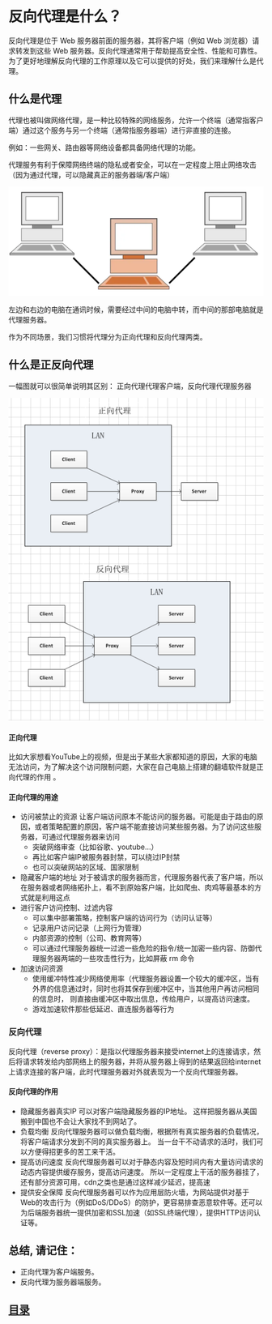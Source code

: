 # 反向代理是什么？

反向代理是位于 Web 服务器前面的服务器，其将客户端（例如 Web 浏览器）请求转发到这些 Web 服务器。反向代理通常用于帮助提高安全性、性能和可靠性。为了更好地理解反向代理的工作原理以及它可以提供的好处，我们来理解什么是代理。

## 什么是代理

代理也被叫做网络代理，是一种比较特殊的网络服务，允许一个终端（通常指客户端）通过这个服务与另一个终端（通常指服务器端）进行非直接的连接。

例如：一些网关、路由器等网络设备都具备网络代理的功能。

代理服务有利于保障网络终端的隐私或者安全，可以在一定程度上阻止网络攻击（因为通过代理，可以隐藏真正的服务器端/客户端）

![daili](../img/daili.png)

左边和右边的电脑在通讯时候，需要经过中间的电脑中转，而中间的那部电脑就是代理服务器。

作为不同场景，我们习惯将代理分为正向代理和反向代理两类。

## 什么是正反向代理

一幅图就可以很简单说明其区别： 正向代理代理客户端，反向代理代理服务器

![proxy](../img/proxy.png)

#### 正向代理

比如大家想看YouTube上的视频，但是出于某些大家都知道的原因，大家的电脑无法访问，为了解决这个访问限制问题，大家在自己电脑上搭建的翻墙软件就是正向代理的作用 。

#### 正向代理的用途

* 访问被禁止的资源
  让客户端访问原本不能访问的服务器。可能是由于路由的原因，或者策略配置的原因，客户端不能直接访问某些服务器。为了访问这些服务器，可通过代理服务器来访问
  * 突破网络审查（比如谷歌、youtube…）
  * 再比如客户端IP被服务器封禁，可以绕过IP封禁
  * 也可以突破网站的区域、国家限制
* 隐藏客户端的地址
  对于被请求的服务器而言，代理服务器代表了客户端，所以在服务器或者网络拓扑上，看不到原始客户端，比如爬虫、肉鸡等最基本的方式就是利用这点
* 进行客户访问控制、过滤内容
  * 可以集中部署策略，控制客户端的访问行为（访问认证等）
  * 记录用户访问记录（上网行为管理）
  * 内部资源的控制（公司、教育网等）
  * 可以通过代理服务器统一过滤一些危险的指令/统一加密一些内容、防御代理服务器两端的一些攻击性行为，比如屏蔽 rm 命令
* 加速访问资源
  * 使用缓冲特性减少网络使用率（代理服务器设置一个较大的缓冲区，当有外界的信息通过时，同时也将其保存到缓冲区中，当其他用户再访问相同的信息时， 则直接由缓冲区中取出信息，传给用户，以提高访问速度。
  * 游戏加速软件那些低延迟、直连服务器等行为

### 反向代理

反向代理（reverse proxy）：是指以代理服务器来接受internet上的连接请求，然后将请求转发给内部网络上的服务器，并将从服务器上得到的结果返回给internet上请求连接的客户端，此时代理服务器对外就表现为一个反向代理服务器。

#### 反向代理的作用

* 隐藏服务器真实IP
  可以对客户端隐藏服务器的IP地址。
  这样把服务器从美国搬到中国也不会让大家找不到网站了。
* 负载均衡
  反向代理服务器可以做负载均衡，根据所有真实服务器的负载情况，将客户端请求分发到不同的真实服务器上。
  当一台干不动请求的活时，我们可以方便得招更多的苦工来干活。
* 提高访问速度
  反向代理服务器可以对于静态内容及短时间内有大量访问请求的动态内容提供缓存服务，提高访问速度。
  所以一定程度上干活的服务器挂了，还有部分资源可用，cdn之类也是通过这样减少延迟，提高速
* 提供安全保障
  反向代理服务器可以作为应用层防火墙，为网站提供对基于Web的攻击行为（例如DoS/DDoS）的防护，更容易排查恶意软件等。还可以为后端服务器统一提供加密和SSL加速（如SSL终端代理），提供HTTP访问认证等。


## 总结, 请记住：

* 正向代理为客户端服务。
* 反向代理为服务器端服务。


## [目录](https://fs7744.github.io/nature/)